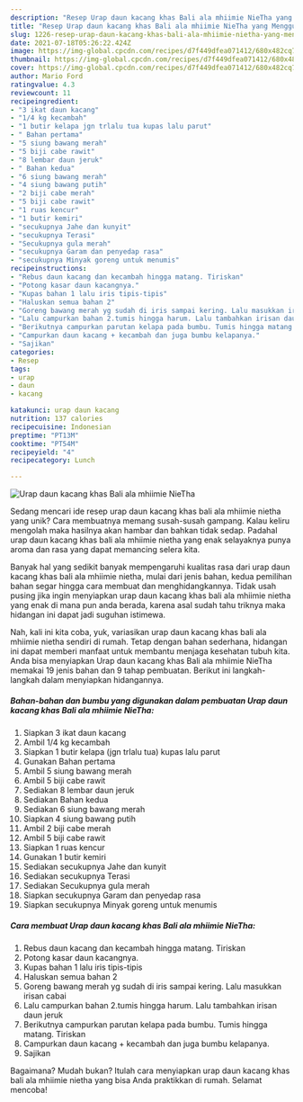 ```yaml
---
description: "Resep Urap daun kacang khas Bali ala mhiimie NieTha yang Menggugah Selera"
title: "Resep Urap daun kacang khas Bali ala mhiimie NieTha yang Menggugah Selera"
slug: 1226-resep-urap-daun-kacang-khas-bali-ala-mhiimie-nietha-yang-menggugah-selera
date: 2021-07-18T05:26:22.424Z
image: https://img-global.cpcdn.com/recipes/d7f449dfea071412/680x482cq70/urap-daun-kacang-khas-bali-ala-mhiimie-nietha-foto-resep-utama.jpg
thumbnail: https://img-global.cpcdn.com/recipes/d7f449dfea071412/680x482cq70/urap-daun-kacang-khas-bali-ala-mhiimie-nietha-foto-resep-utama.jpg
cover: https://img-global.cpcdn.com/recipes/d7f449dfea071412/680x482cq70/urap-daun-kacang-khas-bali-ala-mhiimie-nietha-foto-resep-utama.jpg
author: Mario Ford
ratingvalue: 4.3
reviewcount: 11
recipeingredient:
- "3 ikat daun kacang"
- "1/4 kg kecambah"
- "1 butir kelapa jgn trlalu tua kupas lalu parut"
- " Bahan pertama"
- "5 siung bawang merah"
- "5 biji cabe rawit"
- "8 lembar daun jeruk"
- " Bahan kedua"
- "6 siung bawang merah"
- "4 siung bawang putih"
- "2 biji cabe merah"
- "5 biji cabe rawit"
- "1 ruas kencur"
- "1 butir kemiri"
- "secukupnya Jahe dan kunyit"
- "secukupnya Terasi"
- "Secukupnya gula merah"
- "secukupnya Garam dan penyedap rasa"
- "secukupnya Minyak goreng untuk menumis"
recipeinstructions:
- "Rebus daun kacang dan kecambah hingga matang. Tiriskan"
- "Potong kasar daun kacangnya."
- "Kupas bahan 1 lalu iris tipis-tipis"
- "Haluskan semua bahan 2"
- "Goreng bawang merah yg sudah di iris sampai kering. Lalu masukkan irisan cabai"
- "Lalu campurkan bahan 2.tumis hingga harum. Lalu tambahkan irisan daun jeruk"
- "Berikutnya campurkan parutan kelapa pada bumbu. Tumis hingga matang. Tiriskan"
- "Campurkan daun kacang + kecambah dan juga bumbu kelapanya."
- "Sajikan"
categories:
- Resep
tags:
- urap
- daun
- kacang

katakunci: urap daun kacang 
nutrition: 137 calories
recipecuisine: Indonesian
preptime: "PT13M"
cooktime: "PT54M"
recipeyield: "4"
recipecategory: Lunch

---
```



![Urap daun kacang khas Bali ala mhiimie NieTha](https://img-global.cpcdn.com/recipes/d7f449dfea071412/680x482cq70/urap-daun-kacang-khas-bali-ala-mhiimie-nietha-foto-resep-utama.jpg)

Sedang mencari ide resep urap daun kacang khas bali ala mhiimie nietha yang unik? Cara membuatnya memang susah-susah gampang. Kalau keliru mengolah maka hasilnya akan hambar dan bahkan tidak sedap. Padahal urap daun kacang khas bali ala mhiimie nietha yang enak selayaknya punya aroma dan rasa yang dapat memancing selera kita.



Banyak hal yang sedikit banyak mempengaruhi kualitas rasa dari urap daun kacang khas bali ala mhiimie nietha, mulai dari jenis bahan, kedua pemilihan bahan segar hingga cara membuat dan menghidangkannya. Tidak usah pusing jika ingin menyiapkan urap daun kacang khas bali ala mhiimie nietha yang enak di mana pun anda berada, karena asal sudah tahu triknya maka hidangan ini dapat jadi suguhan istimewa.


Nah, kali ini kita coba, yuk, variasikan urap daun kacang khas bali ala mhiimie nietha sendiri di rumah. Tetap dengan bahan sederhana, hidangan ini dapat memberi manfaat untuk membantu menjaga kesehatan tubuh kita. Anda bisa menyiapkan Urap daun kacang khas Bali ala mhiimie NieTha memakai 19 jenis bahan dan 9 tahap pembuatan. Berikut ini langkah-langkah dalam menyiapkan hidangannya.

<!--inarticleads1-->

##### Bahan-bahan dan bumbu yang digunakan dalam pembuatan Urap daun kacang khas Bali ala mhiimie NieTha:

1. Siapkan 3 ikat daun kacang
1. Ambil 1/4 kg kecambah
1. Siapkan 1 butir kelapa (jgn trlalu tua) kupas lalu parut
1. Gunakan  Bahan pertama
1. Ambil 5 siung bawang merah
1. Ambil 5 biji cabe rawit
1. Sediakan 8 lembar daun jeruk
1. Sediakan  Bahan kedua
1. Sediakan 6 siung bawang merah
1. Siapkan 4 siung bawang putih
1. Ambil 2 biji cabe merah
1. Ambil 5 biji cabe rawit
1. Siapkan 1 ruas kencur
1. Gunakan 1 butir kemiri
1. Sediakan secukupnya Jahe dan kunyit
1. Sediakan secukupnya Terasi
1. Sediakan Secukupnya gula merah
1. Siapkan secukupnya Garam dan penyedap rasa
1. Siapkan secukupnya Minyak goreng untuk menumis




<!--inarticleads2-->

##### Cara membuat Urap daun kacang khas Bali ala mhiimie NieTha:

1. Rebus daun kacang dan kecambah hingga matang. Tiriskan
1. Potong kasar daun kacangnya.
1. Kupas bahan 1 lalu iris tipis-tipis
1. Haluskan semua bahan 2
1. Goreng bawang merah yg sudah di iris sampai kering. Lalu masukkan irisan cabai
1. Lalu campurkan bahan 2.tumis hingga harum. Lalu tambahkan irisan daun jeruk
1. Berikutnya campurkan parutan kelapa pada bumbu. Tumis hingga matang. Tiriskan
1. Campurkan daun kacang + kecambah dan juga bumbu kelapanya.
1. Sajikan




Bagaimana? Mudah bukan? Itulah cara menyiapkan urap daun kacang khas bali ala mhiimie nietha yang bisa Anda praktikkan di rumah. Selamat mencoba!
